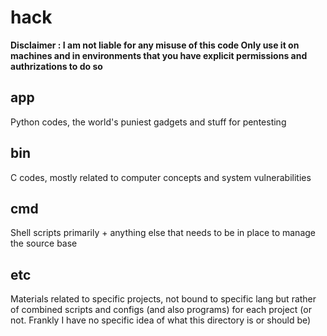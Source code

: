 # hack


**Disclaimer : I am not liable for any misuse of this code Only use it on machines and in environments that you have explicit permissions and authrizations to do so**



## app

Python codes, the world's puniest gadgets and stuff for pentesting 

## bin

C codes, mostly related to computer concepts and system vulnerabilities

## cmd

Shell scripts primarily + anything else that needs to be in place to manage the source base

## etc

Materials related to specific projects, not bound to specific lang but rather of combined scripts and configs (and also programs) for each project (or not. Frankly I have no specific idea of what this directory is or should be)


